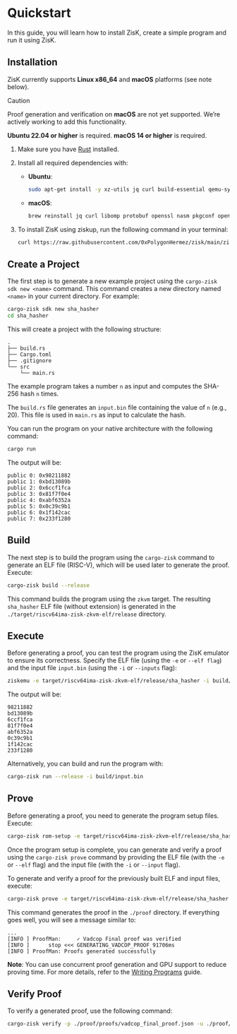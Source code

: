 # Quickstart

In this guide, you will learn how to install ZisK, create a simple program and run it using ZisK.

## Installation

ZisK currently supports **Linux x86_64** and **macOS** platforms (see note below).

>[!CAUTION]
>
>Proof generation and verification on **macOS** are not yet supported. We’re actively working to add this functionality.

**Ubuntu 22.04 or higher** is required.
**macOS 14 or higher** is required.

1. Make sure you have [Rust](https://www.rust-lang.org/tools/install) installed.

2. Install all required dependencies with:
    - **Ubuntu**:
        ```bash
        sudo apt-get install -y xz-utils jq curl build-essential qemu-system libomp-dev libgmp-dev nlohmann-json3-dev protobuf-compiler uuid-dev libgrpc++-dev libsecp256k1-dev libsodium-dev libpqxx-dev nasm libopenmpi-dev openmpi-bin openmpi-common
        ```
    - **macOS**:
        ```bash
        brew reinstall jq curl libomp protobuf openssl nasm pkgconf open-mpi libffi
        ```    

3. To install ZisK using ziskup, run the following command in your terminal:
    ```bash
    curl https://raw.githubusercontent.com/0xPolygonHermez/zisk/main/ziskup/install.sh | bash
    ```

## Create a Project

The first step is to generate a new example project using the `cargo-zisk sdk new <name>` command. This command creates a new directory named `<name>` in your current directory. For example:
```bash
cargo-zisk sdk new sha_hasher
cd sha_hasher
```

This will create a project with the following structure:

```
.
├── build.rs
├── Cargo.toml
├── .gitignore
└── src
    └── main.rs
```

The example program takes a number `n` as input and computes the SHA-256 hash `n` times. 

The `build.rs` file generates an `input.bin` file containing the value of `n` (e.g., 20). This file is used in `main.rs` as input to calculate the hash.

You can run the program on your native architecture with the following command:
```bash
cargo run
```
The output will be:
```
public 0: 0x98211882
public 1: 0xbd13089b
public 2: 0x6ccf1fca
public 3: 0x81f7f0e4
public 4: 0xabf6352a
public 5: 0x0c39c9b1
public 6: 0x1f142cac
public 7: 0x233f1280
```

## Build

The next step is to build the program using the `cargo-zisk` command to generate an ELF file (RISC-V), which will be used later to generate the proof. Execute:

```bash
cargo-zisk build --release
```

This command builds the program using the `zkvm` target. The resulting `sha_hasher` ELF file (without extension) is generated in the `./target/riscv64ima-zisk-zkvm-elf/release` directory.

## Execute

Before generating a proof, you can test the program using the ZisK emulator to ensure its correctness. Specify the ELF file (using the `-e` or `--elf flag`) and the input file `input.bin` (using the `-i` or `--inputs` flag):

```bash
ziskemu -e target/riscv64ima-zisk-zkvm-elf/release/sha_hasher -i build/input.bin
```

The output will be:
```
98211882
bd13089b
6ccf1fca
81f7f0e4
abf6352a
0c39c9b1
1f142cac
233f1280
```

Alternatively, you can build and run the program with:

```bash
cargo-zisk run --release -i build/input.bin
```

## Prove

Before generating a proof, you need to generate the program setup files. Execute:

```bash
cargo-zisk rom-setup -e target/riscv64ima-zisk-zkvm-elf/release/sha_hasher
```

Once the program setup is complete, you can generate and verify a proof using the `cargo-zisk prove` command by providing the ELF file (with the `-e` or `--elf` flag) and the input file (with the `-i` or `--input` flag).

To generate and verify a proof for the previously built ELF and input files, execute:

```bash
cargo-zisk prove -e target/riscv64ima-zisk-zkvm-elf/release/sha_hasher -i build/input.bin -o proof -a -y
```

This command generates the proof in the `./proof` directory. If everything goes well, you will see a message similar to:

```
...
[INFO ] ProofMan:     ✓ Vadcop Final proof was verified
[INFO ]      stop <<< GENERATING_VADCOP_PROOF 91706ms
[INFO ] ProofMan: Proofs generated successfully
```

**Note**: You can use concurrent proof generation and GPU support to reduce proving time. For more details, refer to the [Writing Programs](./writing_programs.md) guide.

## Verify Proof

To verify a generated proof, use the following command:

```bash
cargo-zisk verify -p ./proof/proofs/vadcop_final_proof.json -u ./proof/publics.json
```

